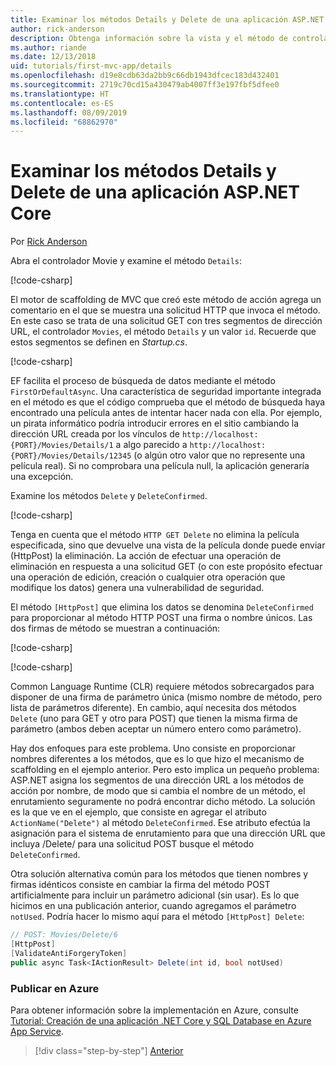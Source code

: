 ```yaml
---
title: Examinar los métodos Details y Delete de una aplicación ASP.NET Core
author: rick-anderson
description: Obtenga información sobre la vista y el método de controlador Details en una aplicación básica ASP.NET Core MVC.
ms.author: riande
ms.date: 12/13/2018
uid: tutorials/first-mvc-app/details
ms.openlocfilehash: d19e8cdb63da2bb9c66db1943dfcec183d432401
ms.sourcegitcommit: 2719c70cd15a430479ab4007ff3e197fbf5dfee0
ms.translationtype: HT
ms.contentlocale: es-ES
ms.lasthandoff: 08/09/2019
ms.locfileid: "68862970"
---
```

# <a name="examine-the-details-and-delete-methods-of-an-aspnet-core-app"></a>Examinar los métodos Details y Delete de una aplicación ASP.NET Core

Por [Rick Anderson](https://twitter.com/RickAndMSFT)

Abra el controlador Movie y examine el método `Details`:

[!code-csharp[](start-mvc/sample/MvcMovie22/Controllers/MoviesController.cs?name=snippet_details)]

El motor de scaffolding de MVC que creó este método de acción agrega un comentario en el que se muestra una solicitud HTTP que invoca el método. En este caso se trata de una solicitud GET con tres segmentos de dirección URL, el controlador `Movies`, el método `Details` y un valor `id`. Recuerde que estos segmentos se definen en *Startup.cs*.

[!code-csharp[](start-mvc/sample/MvcMovie/Startup.cs?highlight=5&name=snippet_1)]

EF facilita el proceso de búsqueda de datos mediante el método `FirstOrDefaultAsync`. Una característica de seguridad importante integrada en el método es que el código comprueba que el método de búsqueda haya encontrado una película antes de intentar hacer nada con ella. Por ejemplo, un pirata informático podría introducir errores en el sitio cambiando la dirección URL creada por los vínculos de `http://localhost:{PORT}/Movies/Details/1` a algo parecido a `http://localhost:{PORT}/Movies/Details/12345` (o algún otro valor que no represente una película real). Si no comprobara una película null, la aplicación generaría una excepción.

Examine los métodos `Delete` y `DeleteConfirmed`.

[!code-csharp[](start-mvc/sample/MvcMovie22/Controllers/MoviesController.cs?name=snippet_delete)]

Tenga en cuenta que el método `HTTP GET Delete` no elimina la película especificada, sino que devuelve una vista de la película donde puede enviar (HttpPost) la eliminación. La acción de efectuar una operación de eliminación en respuesta a una solicitud GET (o con este propósito efectuar una operación de edición, creación o cualquier otra operación que modifique los datos) genera una vulnerabilidad de seguridad.

El método `[HttpPost]` que elimina los datos se denomina `DeleteConfirmed` para proporcionar al método HTTP POST una firma o nombre únicos. Las dos firmas de método se muestran a continuación:

[!code-csharp[](start-mvc/sample/MvcMovie/Controllers/MoviesController.cs?name=snippet_delete2)]

[!code-csharp[](start-mvc/sample/MvcMovie/Controllers/MoviesController.cs?name=snippet_delete3)]

Common Language Runtime (CLR) requiere métodos sobrecargados para disponer de una firma de parámetro única (mismo nombre de método, pero lista de parámetros diferente). En cambio, aquí necesita dos métodos `Delete` (uno para GET y otro para POST) que tienen la misma firma de parámetro (ambos deben aceptar un número entero como parámetro).

Hay dos enfoques para este problema. Uno consiste en proporcionar nombres diferentes a los métodos, que es lo que hizo el mecanismo de scaffolding en el ejemplo anterior. Pero esto implica un pequeño problema: ASP.NET asigna los segmentos de una dirección URL a los métodos de acción por nombre, de modo que si cambia el nombre de un método, el enrutamiento seguramente no podrá encontrar dicho método. La solución es la que ve en el ejemplo, que consiste en agregar el atributo `ActionName("Delete")` al método `DeleteConfirmed`. Ese atributo efectúa la asignación para el sistema de enrutamiento para que una dirección URL que incluya /Delete/ para una solicitud POST busque el método `DeleteConfirmed`.

Otra solución alternativa común para los métodos que tienen nombres y firmas idénticos consiste en cambiar la firma del método POST artificialmente para incluir un parámetro adicional (sin usar). Es lo que hicimos en una publicación anterior, cuando agregamos el parámetro `notUsed`. Podría hacer lo mismo aquí para el método `[HttpPost] Delete`:

```csharp
// POST: Movies/Delete/6
[HttpPost]
[ValidateAntiForgeryToken]
public async Task<IActionResult> Delete(int id, bool notUsed)
```

### <a name="publish-to-azure"></a>Publicar en Azure

Para obtener información sobre la implementación en Azure, consulte [Tutorial: Creación de una aplicación .NET Core y SQL Database en Azure App Service](/azure/app-service/app-service-web-tutorial-dotnetcore-sqldb).

> [!div class="step-by-step"]
> [Anterior](validation.md)
